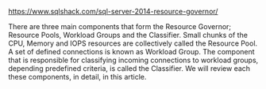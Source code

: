 https://www.sqlshack.com/sql-server-2014-resource-governor/

There are three main components that form the Resource Governor; Resource Pools, Workload Groups and the Classifier. Small chunks of the CPU, Memory and IOPS resources are collectively called the Resource Pool. A set of defined connections is known as Workload Group. The component that is responsible for classifying incoming connections to workload groups, depending predefined criteria, is called the Classifier. We will review each these components, in detail, in this article.
